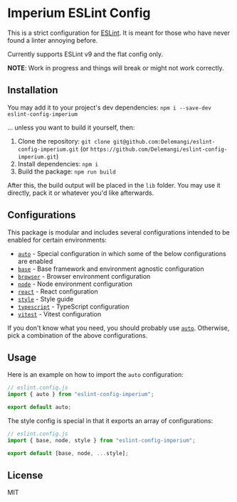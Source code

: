 # Imperium ESLint Config

This is a strict configuration for [ESLint](https://github.com/eslint/eslint). It is meant for those who have never found a linter annoying before.

Currently supports ESLint v9 and the flat config only.

**NOTE**: Work in progress and things will break or might not work correctly.

## Installation

You may add it to your project's dev dependencies: `npm i --save-dev eslint-config-imperium`

... unless you want to build it yourself, then:

1. Clone the repository: `git clone git@github.com:Delemangi/eslint-config-imperium.git` (or `https://github.com/Delemangi/eslint-config-imperium.git`)
2. Install dependencies: `npm i`
3. Build the package: `npm run build`

After this, the build output will be placed in the `lib` folder. You may use it directly, pack it or whatever you'd like afterwards.

## Configurations

This package is modular and includes several configurations intended to be enabled for certain environments:

- [`auto`](./src/index.ts) - Special configuration in which some of the below configurations are enabled
- [`base`](./src/base/index.ts) - Base framework and environment agnostic configuration
- [`browser`](./src/browser/index.ts) - Browser environment configuration
- [`node`](./src/node/index.ts) - Node environment configuration
- [`react`](./src/react/index.ts) - React configuration
- [`style`](./src/style/index.ts) - Style guide
- [`typescript`](./src/typescript/index.ts) - TypeScript configuration
- [`vitest`](./src/vitest/index.ts) - Vitest configuration

If you don't know what you need, you should probably use [`auto`](./src/index.ts). Otherwise, pick a combination of the above configurations.

## Usage

Here is an example on how to import the `auto` configuration:

```ts
// eslint.config.js
import { auto } from "eslint-config-imperium";

export default auto;
```

The style config is special in that it exports an array of configurations:

```ts
// eslint.config.js
import { base, node, style } from "eslint-config-imperium";

export default [base, node, ...style];
```

## License

MIT
